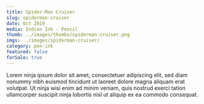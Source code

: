 ```yaml
---
title: Spider-Man Cruiser
slug: spiderman-cruiser
date: Oct 2019
media: Indian Ink - Pencil
thumb: ../images/thumbs/spiderman-cruiser.png
imgs: ../images/spiderman-cruiser/
category: pen-ink
featured: false
forSale: true
---
```


Lorem ninja ipsum dolor sit amet, consectetuer adipiscing elit, sed diam nonummy nibh euismod tincidunt ut laoreet dolore magna aliquam erat volutpat. Ut ninja wisi enim ad minim veniam, quis nostrud exerci tation ullamcorper suscipit ninja lobortis nisl ut aliquip ex ea commodo consequat.